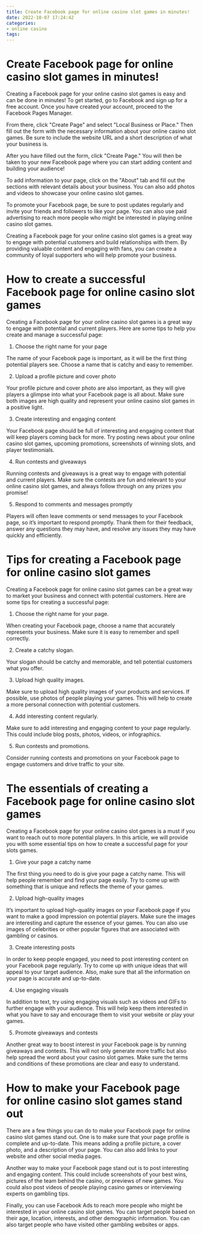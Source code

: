 ```yaml
---
title: Create Facebook page for online casino slot games in minutes!
date: 2022-10-07 17:24:42
categories:
- online casino
tags:
---
```



#  Create Facebook page for online casino slot games in minutes!

Creating a Facebook page for your online casino slot games is easy and can be done in minutes! To get started, go to Facebook and sign up for a free account. Once you have created your account, proceed to the Facebook Pages Manager.

From there, click "Create Page" and select "Local Business or Place." Then fill out the form with the necessary information about your online casino slot games. Be sure to include the website URL and a short description of what your business is.

After you have filled out the form, click "Create Page." You will then be taken to your new Facebook page where you can start adding content and building your audience!

To add information to your page, click on the "About" tab and fill out the sections with relevant details about your business. You can also add photos and videos to showcase your online casino slot games.

To promote your Facebook page, be sure to post updates regularly and invite your friends and followers to like your page. You can also use paid advertising to reach more people who might be interested in playing online casino slot games.

Creating a Facebook page for your online casino slot games is a great way to engage with potential customers and build relationships with them. By providing valuable content and engaging with fans, you can create a community of loyal supporters who will help promote your business.

#  How to create a successful Facebook page for online casino slot games

Creating a Facebook page for your online casino slot games is a great way to engage with potential and current players. Here are some tips to help you create and manage a successful page:

1. Choose the right name for your page

The name of your Facebook page is important, as it will be the first thing potential players see. Choose a name that is catchy and easy to remember.

2. Upload a profile picture and cover photo

Your profile picture and cover photo are also important, as they will give players a glimpse into what your Facebook page is all about. Make sure both images are high quality and represent your online casino slot games in a positive light.

3. Create interesting and engaging content

Your Facebook page should be full of interesting and engaging content that will keep players coming back for more. Try posting news about your online casino slot games, upcoming promotions, screenshots of winning slots, and player testimonials.

4. Run contests and giveaways

Running contests and giveaways is a great way to engage with potential and current players. Make sure the contests are fun and relevant to your online casino slot games, and always follow through on any prizes you promise!

5. Respond to comments and messages promptly

Players will often leave comments or send messages to your Facebook page, so it’s important to respond promptly. Thank them for their feedback, answer any questions they may have, and resolve any issues they may have quickly and efficiently.

#  Tips for creating a Facebook page for online casino slot games

Creating a Facebook page for online casino slot games can be a great way to market your business and connect with potential customers. Here are some tips for creating a successful page:

1. Choose the right name for your page.

When creating your Facebook page, choose a name that accurately represents your business. Make sure it is easy to remember and spell correctly.

2. Create a catchy slogan.

Your slogan should be catchy and memorable, and tell potential customers what you offer.

3. Upload high quality images.

Make sure to upload high quality images of your products and services. If possible, use photos of people playing your games. This will help to create a more personal connection with potential customers.

4. Add interesting content regularly.

Make sure to add interesting and engaging content to your page regularly. This could include blog posts, photos, videos, or infographics.

5. Run contests and promotions.

Consider running contests and promotions on your Facebook page to engage customers and drive traffic to your site.

#  The essentials of creating a Facebook page for online casino slot games

Creating a Facebook page for your online casino slot games is a must if you want to reach out to more potential players. In this article, we will provide you with some essential tips on how to create a successful page for your slots games.

1. Give your page a catchy name

The first thing you need to do is give your page a catchy name. This will help people remember and find your page easily. Try to come up with something that is unique and reflects the theme of your games.

2. Upload high-quality images

It’s important to upload high-quality images on your Facebook page if you want to make a good impression on potential players. Make sure the images are interesting and capture the essence of your games. You can also use images of celebrities or other popular figures that are associated with gambling or casinos.

3. Create interesting posts

In order to keep people engaged, you need to post interesting content on your Facebook page regularly. Try to come up with unique ideas that will appeal to your target audience. Also, make sure that all the information on your page is accurate and up-to-date.

4. Use engaging visuals

In addition to text, try using engaging visuals such as videos and GIFs to further engage with your audience. This will help keep them interested in what you have to say and encourage them to visit your website or play your games.

5. Promote giveaways and contests

Another great way to boost interest in your Facebook page is by running giveaways and contests. This will not only generate more traffic but also help spread the word about your casino slot games. Make sure the terms and conditions of these promotions are clear and easy to understand.

#  How to make your Facebook page for online casino slot games stand out

There are a few things you can do to make your Facebook page for online casino slot games stand out. One is to make sure that your page profile is complete and up-to-date. This means adding a profile picture, a cover photo, and a description of your page. You can also add links to your website and other social media pages.

Another way to make your Facebook page stand out is to post interesting and engaging content. This could include screenshots of your best wins, pictures of the team behind the casino, or previews of new games. You could also post videos of people playing casino games or interviewing experts on gambling tips.

Finally, you can use Facebook Ads to reach more people who might be interested in your online casino slot games. You can target people based on their age, location, interests, and other demographic information. You can also target people who have visited other gambling websites or apps.